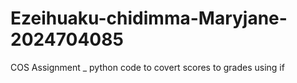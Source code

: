 # Ezeihuaku-chidimma-Maryjane-2024704085
COS Assignment _ python code to covert scores to grades using if
